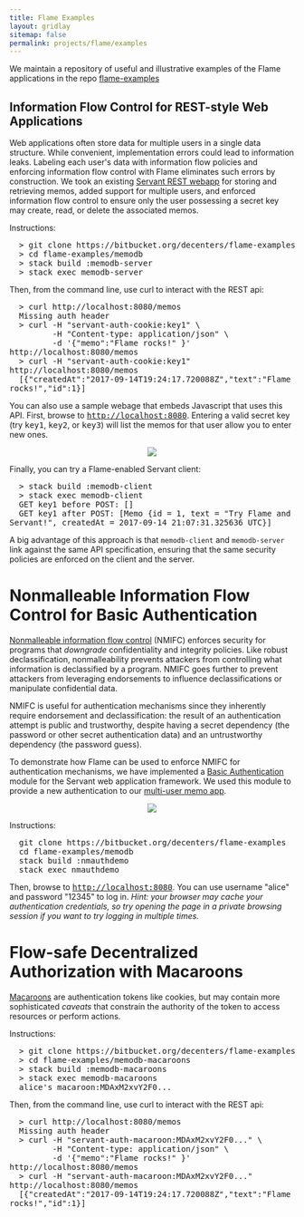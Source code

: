 ```yaml
---
title: Flame Examples
layout: gridlay
sitemap: false
permalink: projects/flame/examples
---
```


We maintain a repository of useful and illustrative examples of the Flame applications in the repo 
       [flame-examples](https://bitbucket.org/decenters/flame-examples)

## Information Flow Control for REST-style Web Applications

Web applications often store data for multiple users in
a single data structure. While convenient, implementation
errors could lead to information leaks.  Labeling each
user's data with information flow policies and enforcing
information flow control with Flame eliminates such errors
by construction.  We took an existing <a
href="https://github.com/krdlab/examples/tree/master/haskell-servant-webapp">
Servant REST webapp</a> for storing and retrieving memos,
added support for multiple users, and enforced information
flow control to ensure only the user possessing a secret key
may create, read, or delete the associated memos.
  
Instructions:

<pre>
  > git clone https://bitbucket.org/decenters/flame-examples
  > cd flame-examples/memodb
  > stack build :memodb-server
  > stack exec memodb-server
</pre>
Then, from the command line, use curl to interact with the REST api:

<pre style="white-space:pre-wrap; word-wrap:break-word;">
  > curl http://localhost:8080/memos
  Missing auth header
  > curl -H "servant-auth-cookie:key1" \
         -H "Content-type: application/json" \
         -d '{"memo":"Flame rocks!" }' http://localhost:8080/memos
  > curl -H "servant-auth-cookie:key1" http://localhost:8080/memos
  [{"createdAt":"2017-09-14T19:24:17.720088Z","text":"Flame rocks!","id":1}]
</pre>

You can also use a sample webage that embeds Javascript that uses this API. First, browse to <a href="http://localhost:8080"><tt>http://localhost:8080</tt></a>.
Entering a valid secret key (try <tt>key1</tt>, <tt>key2</tt>, or <tt>key3</tt>) will list the memos for that user allow you to enter new ones.
<center><image src="images/memodb.png"/></center>

Finally, you can try a Flame-enabled Servant client:

<pre style="white-space:pre-wrap; word-wrap:break-word;">
  > stack build :memodb-client
  > stack exec memodb-client
  GET key1 before POST: []
  GET key1 after POST: [Memo {id = 1, text = "Try Flame and Servant!", createdAt = 2017-09-14 21:07:31.325636 UTC}]
</pre>

A big advantage of this approach is that
<code>memodb-client</code> and <code>memodb-server</code>
link against the same API specification, ensuring that the same
security policies are enforced on the client and the server.

<h1 id="nmifc">Nonmalleable Information Flow Control for Basic Authentication</h1>
         
<a href="/publications/2017-10-02-nmifc.html">Nonmalleable information flow control</a> (NMIFC)
             enforces security for programs that <em>downgrade</em> confidentiality and integrity policies. 
             Like robust declassification, nonmalleability prevents attackers from controlling what information
             is declassified by a program.  NMIFC goes further to prevent attackers from leveraging endorsements
             to influence declassifications or manipulate confidential data.  </p>
         
NMIFC is useful for authentication mechanisms since they inherently require endorsement and declassification: 
             the result of an authentication attempt is public and trustworthy, despite having a secret dependency (the password or other secret authentication data) and an
             untrustworthy dependency (the password guess). 

To demonstrate how Flame can be used to enforce NMIFC for authentication mechanisms, we have 
              implemented a <a href="https://www.ietf.org/rfc/rfc2617.txt">Basic Authentication</a>
              module for the Servant web application framework. We used this module to provide a new authentication to our
              <a href="#ifcapps">multi-user memo app</a>.
              <center><image src="images/nmauthdemo.png"/></center>


Instructions:

<pre>
  git clone https://bitbucket.org/decenters/flame-examples
  cd flame-examples/memodb
  stack build :nmauthdemo
  stack exec nmauthdemo
</pre>

Then, browse to <a href="http://localhost:8080"><tt>http://localhost:8080</tt></a>. You can use username "alice" and password "12345" to log in.
<em>Hint: your browser may cache your authentication credentials, so try opening the page in a private browsing session if you want to try logging in multiple times.</em>

<h1 id="macaroons">Flow-safe Decentralized Authorization with Macaroons</h1>

<a href="https://research.google.com/pubs/pub41892.html">Macaroons</a> are authentication tokens like cookies, but may contain more sophisticated 
<em>caveats</em> that constrain the authority of the token to access resources or perform actions. 

Instructions:

<pre>
  > git clone https://bitbucket.org/decenters/flame-examples
  > cd flame-examples/memodb-macaroons
  > stack build :memodb-macaroons
  > stack exec memodb-macaroons
  alice's macaroon:MDAxM2xvY2F0...
</pre>

Then, from the command line, use curl to interact with the REST api:

<pre style="white-space:pre-wrap; word-wrap:break-word;">
  > curl http://localhost:8080/memos
  Missing auth header
  > curl -H "servant-auth-macaroon:MDAxM2xvY2F0..." \
         -H "Content-type: application/json" \
         -d '{"memo":"Flame rocks!" }' http://localhost:8080/memos
  > curl -H "servant-auth-macaroon:MDAxM2xvY2F0..." http://localhost:8080/memos
  [{"createdAt":"2017-09-14T19:24:17.720088Z","text":"Flame rocks!","id":1}]
</pre>
